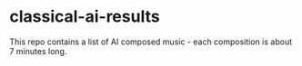 # classical-ai-results
This repo contains a list of AI composed music - each composition is about 7 minutes long.
